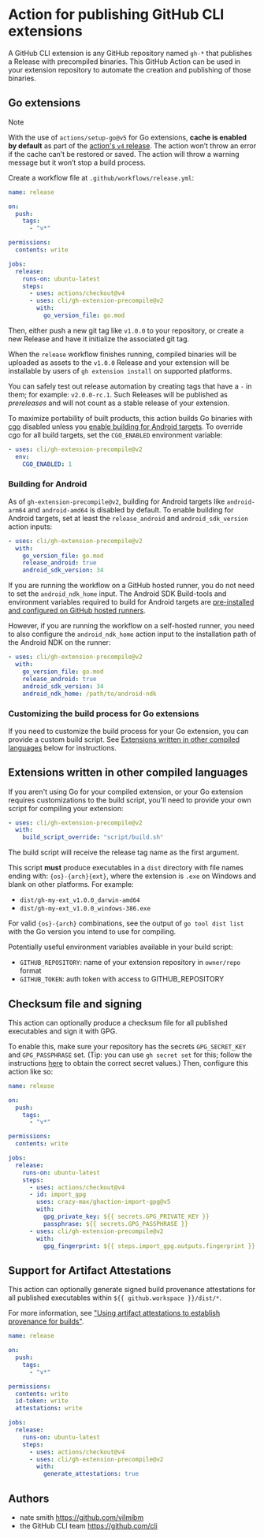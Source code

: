 # Action for publishing GitHub CLI extensions

A GitHub CLI extension is any GitHub repository named `gh-*` that publishes a Release with precompiled binaries. This GitHub Action can be used in your extension repository to automate the creation and publishing of those binaries.

## Go extensions

> [!Note]
> With the use of `actions/setup-go@v5` for Go extensions, **cache is enabled by default** as part of the [action's `v4` release](https://github.com/actions/setup-go/releases/tag/v4.0.0). The action won’t throw an error if the cache can’t be restored or saved. The action will throw a warning message but it won’t stop a build process. 

Create a workflow file at `.github/workflows/release.yml`:

```yaml
name: release

on:
  push:
    tags:
      - "v*"

permissions:
  contents: write

jobs:
  release:
    runs-on: ubuntu-latest
    steps:
      - uses: actions/checkout@v4
      - uses: cli/gh-extension-precompile@v2
        with:
          go_version_file: go.mod
```

Then, either push a new git tag like `v1.0.0` to your repository, or create a new Release and have it initialize the associated git tag.

When the `release` workflow finishes running, compiled binaries will be uploaded as assets to the `v1.0.0` Release and your extension will be installable by users of `gh extension install` on supported platforms.

You can safely test out release automation by creating tags that have a `-` in them; for example: `v2.0.0-rc.1`. Such Releases will be published as _prereleases_ and will not count as a stable release of your extension.

To maximize portability of built products, this action builds Go binaries with [cgo](https://pkg.go.dev/cmd/cgo) disabled unless you [enable building for Android targets](#building-for-android). To override cgo for all build targets, set the `CGO_ENABLED` environment variable:

```yaml
- uses: cli/gh-extension-precompile@v2
  env:
    CGO_ENABLED: 1
```

### Building for Android

As of `gh-extension-precompile@v2`, building for Android targets like `android-arm64` and `android-amd64` is disabled by default. To enable building for Android targets, set at least the `release_android` and `android_sdk_version` action inputs:

```yaml
- uses: cli/gh-extension-precompile@v2
  with:
    go_version_file: go.mod
    release_android: true
    android_sdk_version: 34
```

If you are running the workflow on a GitHub hosted runner, you do not need to set the `android_ndk_home` input. The Android SDK Build-tools and environment variables required to build for Android targets are [pre-installed and configured on GitHub hosted runners](https://github.com/actions/runner-images/blob/8cdc506384655ceaaa62d3f800e15b844e06bea4/images/ubuntu/Ubuntu2404-Readme.md?plain=1#L214-L233). 

However, if you are running the workflow on a self-hosted runner, you need to also configure the `android_ndk_home` action input to the installation path of the Android NDK on the runner:

```yaml
- uses: cli/gh-extension-precompile@v2
  with:
    go_version_file: go.mod
    release_android: true
    android_sdk_version: 34
    android_ndk_home: /path/to/android-ndk
```

### Customizing the build process for Go extensions

If you need to customize the build process for your Go extension, you can provide a custom build script. See [Extensions written in other compiled languages](#extensions-written-in-other-compiled-languages) below for instructions.

## Extensions written in other compiled languages

If you aren't using Go for your compiled extension, or your Go extension requires customizations to the build script, you'll need to provide your own script for compiling your extension:

```yaml
- uses: cli/gh-extension-precompile@v2
  with:
    build_script_override: "script/build.sh"
```

The build script will receive the release tag name as the first argument.

This script **must** produce executables in a `dist` directory with file names ending with: `{os}-{arch}{ext}`, where the extension is `.exe` on Windows and blank on other platforms. For example:
- `dist/gh-my-ext_v1.0.0_darwin-amd64`
- `dist/gh-my-ext_v1.0.0_windows-386.exe`

For valid `{os}-{arch}` combinations, see the output of `go tool dist list` with the Go version you intend to use for compiling.

Potentially useful environment variables available in your build script:

- `GITHUB_REPOSITORY`: name of your extension repository in `owner/repo` format
- `GITHUB_TOKEN`: auth token with access to GITHUB_REPOSITORY

## Checksum file and signing

This action can optionally produce a checksum file for all published executables and sign it with GPG.

To enable this, make sure your repository has the secrets `GPG_SECRET_KEY` and `GPG_PASSPHRASE` set. (Tip: you can use `gh secret set` for this; follow the instructions [here](https://github.com/crazy-max/ghaction-import-gpg) to obtain the correct secret values.) Then, configure this action like so:

```yaml
name: release

on:
  push:
    tags:
      - "v*"

permissions:
  contents: write

jobs:
  release:
    runs-on: ubuntu-latest
    steps:
      - uses: actions/checkout@v4
      - id: import_gpg
        uses: crazy-max/ghaction-import-gpg@v5
        with:
          gpg_private_key: ${{ secrets.GPG_PRIVATE_KEY }}
          passphrase: ${{ secrets.GPG_PASSPHRASE }}
      - uses: cli/gh-extension-precompile@v2
        with:
          gpg_fingerprint: ${{ steps.import_gpg.outputs.fingerprint }}
```


## Support for Artifact Attestations

This action can optionally generate signed build provenance attestations for all published executables within `${{ github.workspace }}/dist/*`.

For more information, see ["Using artifact attestations to establish provenance for builds"](https://docs.github.com/en/actions/security-guides/using-artifact-attestations-to-establish-provenance-for-builds).

```yaml
name: release

on:
  push:
    tags:
      - "v*"

permissions:
  contents: write
  id-token: write
  attestations: write

jobs:
  release:
    runs-on: ubuntu-latest
    steps:
      - uses: actions/checkout@v4
      - uses: cli/gh-extension-precompile@v2
        with:
          generate_attestations: true
```


## Authors

- nate smith <https://github.com/vilmibm>
- the GitHub CLI team <https://github.com/cli>
